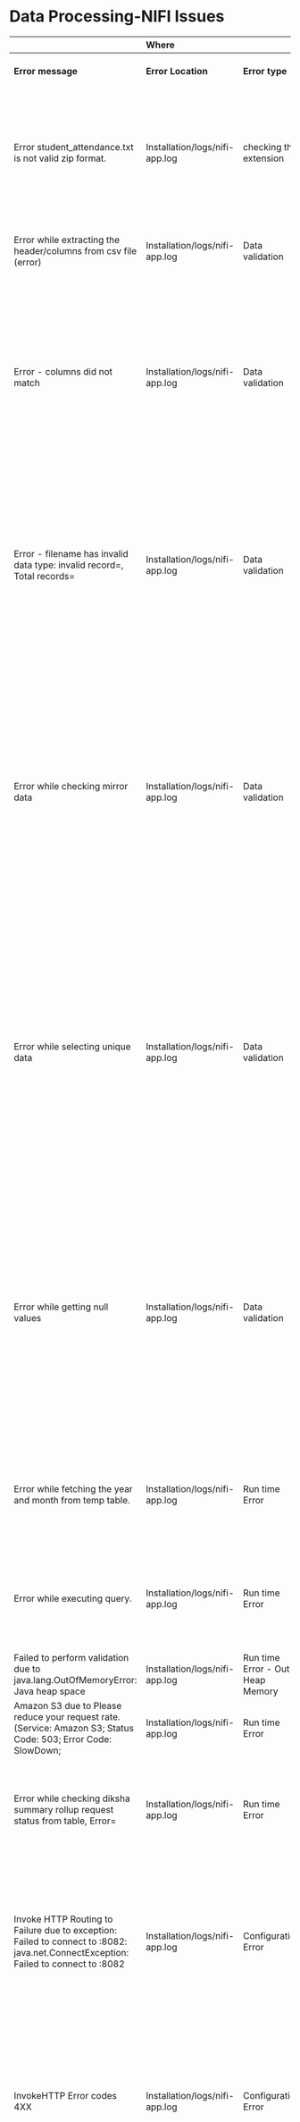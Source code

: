 # Data Processing-NIFI Issues



|  | **Where** |  | **Why** | **How to resolve** |  |
| :--- | :--- | :--- | :--- | :--- | :--- |
| **Error message** | **Error Location** | **Error type** | **Error identification \(Cause\)** | **Probable resolution** |  |
| Error student\_attendance.txt is not valid zip format. | Installation/logs/nifi-app.log | checking the extension | If file is not valid zip | "1. Check the file is emitted in the .Zip format or not 2. Check the file is in rar or any other then zip format. 3. If the above 2 are correct then contact cQube team." |  |
| Error while extracting the header/columns from csv file \(error\) | Installation/logs/nifi-app.log | Data validation | Error while extracting columns from file. | 1. Check the delimiter of the csv file, delimiter should be " | "except for Diksha Datasource. Diksha delimiter " , " |
| Error - columns did not match | Installation/logs/nifi-app.log | Data validation | If the columns do not match with the requirement | "1. Check the column names are accoding to the cQube doc. 2. Rename the columns as per the cQube doc. 3. Clear the Nifi Queue \[ Righ click on canvas , then click Empty all queues\] 4. Re emit the file with correct columns." |  |
| Error -  filename has invalid data type: invalid record=, Total records= | Installation/logs/nifi-app.log | Data validation | If the columns datatype doesn't match with the requirement | "1. Check the column datatypes are accoding to the cQube doc.2. Rename the columns as per the cQube doc. 3. Clear the Nifi Queue \[ Righ click on canvas , then click Empty all queues\] 4. Re emit the file with correct columns." |  |
| Error while checking mirror data | Installation/logs/nifi-app.log | Data validation | when unexpected characters found in data | "1. Check for the special characters or invalid csv format file. 2. If special characters or invalid csv format exists, then clear the Nifi Queue \[ Righ click on canvas , then click Empty all queues\] and delete the staging / temp tables. 3. If the above steps doesn't solve the issue, then contact cQube team." |  |
| Error while selecting unique data | Installation/logs/nifi-app.log | Data validation | when unexpected characters found in data | "1. check for the special characters or invalid csv format file. 2. If special characters or invalid csv format exists, then clear the Nifi Queue \[ Righ click on canvas , then click Empty all queues\] and delete the staging / temp tables. 3. If the above steps doesn't solve the issue, then contact cQube team." |  |
| Error while getting null values | Installation/logs/nifi-app.log | Data validation | when unexpected characters found in data | "1. Check for the special characters or invalid csv format file.2. If special characters or invalid csv format exists, then clear the Nifi Queue \[ Righ click on canvas , then click Empty all queues\] and delete the staging / temp tables.3. If the above steps doesn't solve the issue, then contact cQube team." |  |
| Error while fetching the year and month from temp table. | Installation/logs/nifi-app.log | Run time Error | When DB is down/ not in running state | "1. Check the Db status. 2. If it is stopped , start it . 3. If the problem persist after doing above steps , Contact cQube team." |  |
| Error while executing  query. | Installation/logs/nifi-app.log | Run time Error | When DB is down/ not in running state | "1. Check the Db status. 2. If it is stopped , start it . 3. If the problem persist after doing above steps , Contact cQube team." |  |
| Failed to perform validation due to java.lang.OutOfMemoryError: Java heap space | Installation/logs/nifi-app.log | Run time Error - Out of Heap Memory | when Heap memory is consumed full. | 1. Contact cQube team. |  |
| Amazon S3 due to Please reduce your request rate. \(Service: Amazon S3; Status Code: 503; Error Code: SlowDown; | Installation/logs/nifi-app.log | Run time Error | When large number of file writes happens at same time | 1. Contact cQube team. |  |
| Error while checking diksha summary rollup request status from table, Error=  | Installation/logs/nifi-app.log | Run time Error | When DB is down/ not in running state | "1. Check the Db status. 2. If it is stopped , start it . 3. If the problem persist after doing above steps , Contact cQube team." |  |
| Invoke HTTP Routing to Failure due to exception: Failed to connect to :8082: java.net.ConnectException: Failed to connect to :8082 | Installation/logs/nifi-app.log | Configuration Error | Diksha API Call | "1. Check whether API is working ,test it  using curl or postman. 2. If it is not working , contact the respective API team. 3.If the above steps doesn't solve the issue, contact cQube team." |  |
| InvokeHTTP  Error codes 4XX | Installation/logs/nifi-app.log | Configuration Error | Diksha API Call | "1. Check whether ur able make the api call using curl or postman.2. If it is not working , contact the respective API team. 3.If the above steps doesn't solve the issue, contact cQube team." |  |
| "Error while downloading the file.File url = " | Installation/logs/nifi-app.log | Run time Error | Diksha API Call | "1. Check the file expiry time from diksha\_api\_meta table. 2. If file ur is expired , then clear the Nifi queues.  3. delete the today's request and re run the diksha processor. 4. If problem persist after performing above 3 steps, Contact cQube team." |  |
| NO DATA FOUND - DATASET \(PROGRESS-EXHAUST\) for Request:  | Installation/logs/nifi-app.log | Configuration Error /  API | Diksha API Call | "1. Check whether you have emitted batch ids file. 2. Check whether Diksha API is returning data using CURL / POSTMAN. 3. If problem persist after performing above 2 steps, Contact cQube team." |  |
| NO DATA FOUND - DATASET \(SUMMARY-ROLLUP\) for Request:  | Installation/logs/nifi-app.log | Configuration Error /  API | Diksha API Call | "1. Check whether Diksha API is returning data using CURL / POSTMAN. 2. If problem persist after performing above the step 1, Contact cQube team." |  |
| Routing to failure : unable to unmarshal JSON to an Object | Installation/logs/nifi-app.log | Run time Error | when unexpected characters found in output data | "1. check for the special characters or invalid csv format file. 2. If special characters or invalid csv format exists, then clear the Nifi Queue \[ Righ click on canvas , then click Empty all queues\] and delete the staging / temp tables. 3. If the above steps doesn't solve the issue, then contact cQube team." |  |

